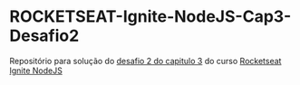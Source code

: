 # ROCKETSEAT-Ignite-NodeJS-Cap3-Desafio2
Repositório para solução do [desafio 2 do capitulo 3](https://www.notion.so/Desafio-02-Modelagem-do-banco-de-dados-0ce9c10f9e114be0a9ee9359d68639ff) do curso [Rocketseat Ignite NodeJS](https://app.rocketseat.com.br/ignite/node-js)

